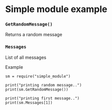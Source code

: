 # Simple module example

### `GetRandomMessage()`
Returns a random message
### `Messages`
List of all messages

Example

```
sm = require("simple_module")

print("printing random message..")
print(sm.GetRandomMessage())

print("printing first message..")
print(sm.Messages[1])

```



 